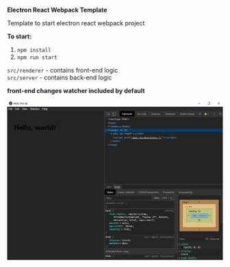 **Electron React Webpack Template**

Template to start electron react webpack project

**To start:**
1. `npm install`
2. `npm run start`

`src/renderer` - contains front-end logic  
`src/server` - contains back-end logic

**front-end changes watcher included by default**

![Image of Application](Application.PNG)
